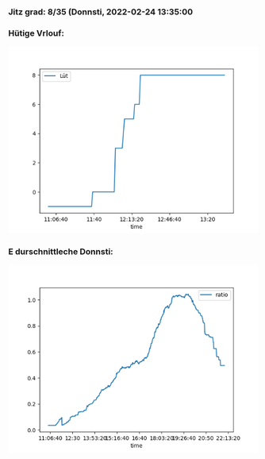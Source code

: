### Jitz grad: 8/35 (Donnsti, 2022-02-24 13:35:00

### Hütige Vrlouf:
![Graph](Today.png)

### E durschnittleche Donnsti:
![Graph](Donnsti.png)
